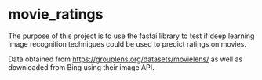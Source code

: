 # movie_ratings
The purpose of this project is to use the fastai library to test if deep learning image recognition techniques could be used to predict ratings on movies.

Data obtained from https://grouplens.org/datasets/movielens/ as well as downloaded from Bing using their image API.